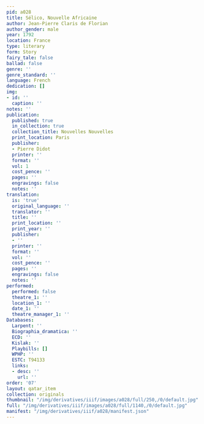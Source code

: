 ```yaml
---
pid: a028
title: Sélico, Nouvelle Africaine
author: Jean-Pierre Claris de Florian
author_gender: male
year: 1792
location: France
type: literary
form: Story
fairy_tale: false
ballad: false
genre: ''
genre_standard: ''
language: French
dedication: []
img:
- id: ''
  caption: ''
notes: ''
publication:
  published: true
  in_collection: true
  collection_title: Nouvelles Nouvelles
  print_location: Paris
  publisher:
  - Pierre Didot
  printer: ''
  format: ''
  vol: 1
  cost_pence: ''
  pages: ''
  engravings: false
  notes: ''
translation:
  is: 'true'
  original_language: ''
  translator: ''
  title: ''
  print_location: ''
  print_year: ''
  publisher:
  - ''
  printer: ''
  format: ''
  vol: ''
  cost_pence: ''
  pages: ''
  engravings: false
  notes: ''
performed:
  performed: false
  theatre_1: ''
  location_1: ''
  date_1: ''
  theatre_manager_1: ''
Databases:
  Larpent: ''
  Biographia_dramatica: ''
  ECD: ''
  Kislak: ''
  Playbills: []
  WPHP: ''
  ESTC: T94133
  links:
  - desc: ''
    url: ''
order: '07'
layout: qatar_item
collection: originals
thumbnail: "/img/derivatives/iiif/images/a028/full/250,/0/default.jpg"
full: "/img/derivatives/iiif/images/a028/full/1140,/0/default.jpg"
manifest: "/img/derivatives/iiif/a028/manifest.json"
---
```

